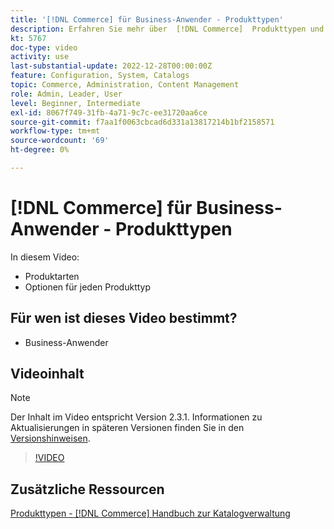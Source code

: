 ```yaml
---
title: '[!DNL Commerce] für Business-Anwender - Produkttypen'
description: Erfahren Sie mehr über  [!DNL Commerce]  Produkttypen und die jeweiligen Optionen.
kt: 5767
doc-type: video
activity: use
last-substantial-update: 2022-12-28T00:00:00Z
feature: Configuration, System, Catalogs
topic: Commerce, Administration, Content Management
role: Admin, Leader, User
level: Beginner, Intermediate
exl-id: 8067f749-31fb-4a71-9c7c-ee31720aa6ce
source-git-commit: f7aa1f0063cbcad6d331a13817214b1bf2158571
workflow-type: tm+mt
source-wordcount: '69'
ht-degree: 0%

---
```


# [!DNL Commerce] für Business-Anwender - Produkttypen

In diesem Video:

- Produktarten
- Optionen für jeden Produkttyp

## Für wen ist dieses Video bestimmt?

- Business-Anwender

## Videoinhalt

>[!NOTE]
>
>Der Inhalt im Video entspricht Version 2.3.1. Informationen zu Aktualisierungen in späteren Versionen finden Sie in den [Versionshinweisen](https://experienceleague.adobe.com/docs/commerce-operations/release/notes/overview.html?lang=de).

>[!VIDEO](https://video.tv.adobe.com/v/35952?quality=12&learn=on)

## Zusätzliche Ressourcen

[Produkttypen -  [!DNL Commerce] Handbuch zur Katalogverwaltung](https://experienceleague.adobe.com/docs/commerce-admin/catalog/products/product-create.html?lang=de#product-types)
